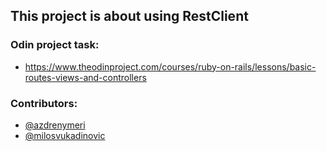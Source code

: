 ## This project is about using RestClient

### Odin project task:

* https://www.theodinproject.com/courses/ruby-on-rails/lessons/basic-routes-views-and-controllers

### Contributors:
* [@azdrenymeri](https://github.com/azdrenymeri) 
* [@milosvukadinovic](https://github.com/milosvukadinovic)

